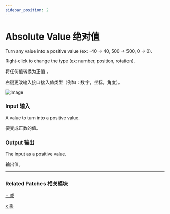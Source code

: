 ```yaml
---
sidebar_position: 2
---
```


# Absolute Value 绝对值

Turn any value into a positive value (ex: -40 → 40, 500 → 500, 0 → 0).

Right-click to change the type (ex: number, position, rotation).

将任何值转换为正值 。

右键更改输入接口接入值类型（例如：数字，坐标，角度）。

![Image](https://s3.us-west-2.amazonaws.com/secure.notion-static.com/926c3cb0-64f3-426a-958f-616785bc64c6/Untitled.png?X-Amz-Algorithm=AWS4-HMAC-SHA256&X-Amz-Content-Sha256=UNSIGNED-PAYLOAD&X-Amz-Credential=AKIAT73L2G45EIPT3X45%2F20220602%2Fus-west-2%2Fs3%2Faws4_request&X-Amz-Date=20220602T174131Z&X-Amz-Expires=86400&X-Amz-Signature=1abc628dfd04abdb3698b9629529809da0b58f962ca269fc9d2da79e9383216f&X-Amz-SignedHeaders=host&response-content-disposition=filename%20%3D%22Untitled.png%22&x-id=GetObject)

### Input 输入

A value to turn into a positive value.

要变成正数的值。

### Output 输出

The input as a positive value.

输出值。

------

### Related Patches 相关模块

[− 减](./-.md)

[x 乘](./x.md)
